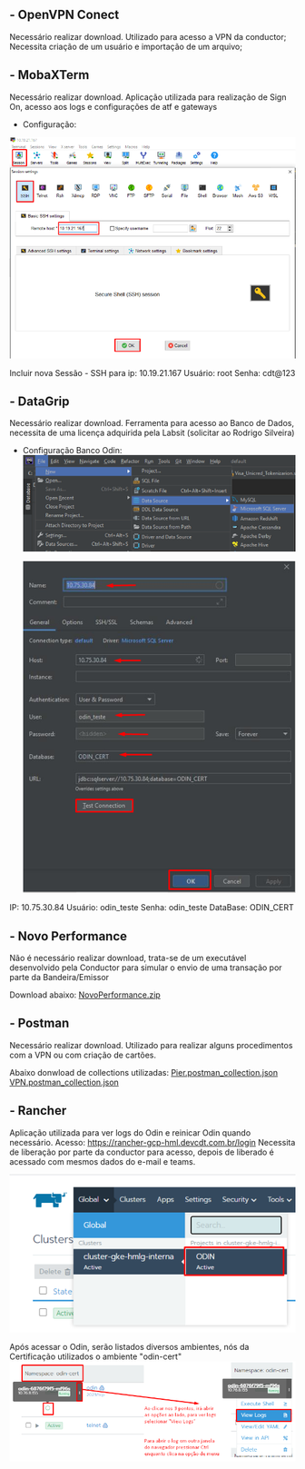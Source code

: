## - OpenVPN Conect
Necessário realizar download.
Utilizado para acesso a VPN da conductor;
Necessita criação de um usuário e importação de um arquivo;


## - MobaXTerm
Necessário realizar download.
Aplicação utilizada para realização de Sign On, acesso aos logs e configurações de atf e gateways
- Configuração:

![image.png](/.attachments/image-ca7fd295-26d7-4022-880e-d64505d74df9.png)

Incluir nova Sessão - SSH para ip: 10.19.21.167
Usuário: root
Senha: cdt@123

## - DataGrip
Necessário realizar download.
Ferramenta para acesso ao Banco de Dados, necessita de uma licença adquirida pela Labsit (solicitar ao Rodrigo Silveira)
- Configuração Banco Odin:
![image.png](/.attachments/image-c806401b-f587-4e6b-b21e-d1ebbd3b6c64.png)

  ![image.png](/.attachments/image-f8406a8c-2742-4525-9f90-c4283cec76ed.png)

IP: 10.75.30.84
Usuário: odin_teste
Senha: odin_teste
DataBase: ODIN_CERT



## - Novo Performance
Não é necessário realizar download, trata-se de um executável desenvolvido pela Conductor para simular o envio de uma transação por parte da Bandeira/Emissor

Download abaixo:
[NovoPerformance.zip](/.attachments/NovoPerformance-ad935684-d5d8-4ca2-ade9-03d040b4c107.zip)

## - Postman
Necessário realizar download.
Utilizado para realizar alguns procedimentos com a VPN ou com criação de cartões.

Abaixo donwload de collections utilizadas:
[Pier.postman_collection.json](/.attachments/Pier.postman_collection-bfafea14-535e-496d-95a6-f34139611dc7.json)
[VPN.postman_collection.json](/.attachments/VPN.postman_collection-ab58c6eb-5593-4ad9-b2d0-b3ba43ecddf2.json)

## - Rancher
Aplicação utilizada para ver logs do Odin e reinicar Odin quando necessário.
Acesso: https://rancher-gcp-hml.devcdt.com.br/login
Necessita de liberação por parte da conductor para acesso, depois de liberado é acessado com mesmos dados do e-mail e teams.

![image.png](/.attachments/image-07f9d574-1d8c-41c9-ab97-f59595f06d62.png)

Após acessar o Odin, serão listados diversos ambientes, nós da Certificação utilizados o ambiente "odin-cert"
![image.png](/.attachments/image-371236e8-51f3-4f1d-b080-38ece27dab17.png)